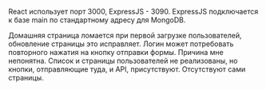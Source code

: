 React использует порт 3000, ExpressJS - 3090. ExpressJS подключается к базе main по стандартному адресу для MongoDB.

Домашняя страница ломается при первой загрузке пользователей, обновление страницы это исправляет.
Логин может потребовать повторного нажатия на кнопку отправки формы. Причина мне непонятна.
Список и страницы пользователей не реализованы, но кнопки, отправляющие туда, и API, присутствуют. Отсутствуют сами страницы.